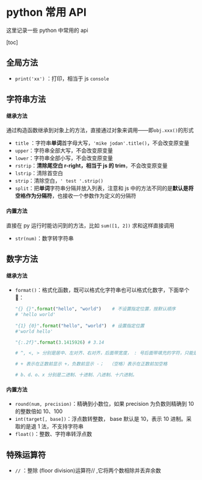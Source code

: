 # python 常用 API

这里记录一些 python 中常用的 api

[toc]

## 全局方法

- `print('xx')` ：打印，相当于 js `console`



## 字符串方法

#### 继承方法

通过构造函数继承到对象上的方法，直接通过对象来调用——即`obj.xxx()`的形式

- `title` ：字符串**单词**首字母大写，`'mike jodan'.title()`，不会改变原变量
- `upper`：字符串全部大写，不会改变原变量
- `lower`：字符串全部小写，不会改变原变量
- `rstrip`：**清除尾空白 r-right，相当于 js 的 trim**，不会改变原变量
- `lstrip`：清除首空白
- `strip`：清除空白，`' test '.strip()`
- `split`：把**单词**字符串分隔并放入列表，注意和 js 中的方法不同的是**默认是将空格作为分隔符**，也接收一个参数作为定义的分隔符

#### 内置方法

直接在 py 运行时能访问到的方法，比如 `sum([1, 2])` 求和这样直接调用

- `str(num)`：数字转字符串

## 数字方法

#### 继承方法

- `format()`：格式化函数，既可以格式化字符串也可以格式化数字，下面举个🌰：

  ```python
  "{} {}".format("hello", "world")    # 不设置指定位置，按默认顺序
  # 'hello world'
   
  "{1} {0}".format("hello", "world")  # 设置指定位置
  #'world hello'
  
  "{:.2f}".format(3.1415926) # 3.14
  
  # ^, <, > 分别是居中、左对齐、右对齐，后面带宽度， : 号后面带填充的字符，只能是一个字符，不指定则默认是用空格填充。
  
  # + 表示在正数前显示 +，负数前显示 -；  （空格）表示在正数前加空格
  
  # b、d、o、x 分别是二进制、十进制、八进制、十六进制。
  ```

#### 内置方法

- `round(num, precision)`：精确到小数位，如果 precision 为负数则精确到 10 的整数倍如 10、100
- `int(target[, base])`：浮点数转整数， base 默认是 10，表示 10 进制。采取的是退 1 法，不支持字符串
- `float()`：整数、字符串转浮点数



## 特殊运算符

- `//` ：整除 (floor division)运算符// ,它将两个数相除并丢弃余数